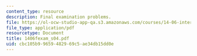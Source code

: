 ```yaml
---
content_type: resource
description: Final examination problems.
file: https://ol-ocw-studio-app-qa.s3.amazonaws.com/courses/14-06-intermediate-macroeconomic-theory-spring-2004/cbc105b99659482969c5ae34db15dd0e_1406fexam_s04.pdf
file_type: application/pdf
resourcetype: Document
title: 1406fexam_s04.pdf
uid: cbc105b9-9659-4829-69c5-ae34db15dd0e
---
```

